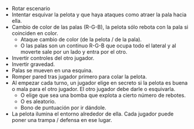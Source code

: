 - Rotar escenario
- Intentar esquivar la pelota y que haya ataques como atraer la pala hacia ella.
- Cambio de color de las palas (R-G-B), la pelota sólo rebota con la pala si coinciden en color.
    - Ataque cambio de color (de la pelota / de la pala).
    - O las palas son un continuo R-G-B que ocupa todo el lateral y al moverte sale por un lado y entra por el otro.
- Invertir controles del otro jugador.
- Invertir gravedad.
- Palas se mueven en una esquina.
- Romper pared tras jugador primero para colar la pelota.
- Al empezar cada turno, un jugador elige en secreto si la pelota es buena o mala para el otro jugador. El otro jugador debe darle o esquivarla.
    - O elige que sea una bomba que explota a cierto número de rebotes.
    - O es aleatorio.
    - Bono de puntuación por ir dándole.
- La pelota ilumina el entorno alrededor de ella. Cada jugador puede poner una trampa / defensa en ese lugar.
